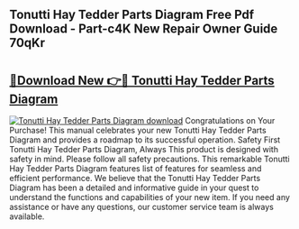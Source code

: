 ## Tonutti Hay Tedder Parts Diagram Free Pdf Download - Part-c4K New Repair Owner Guide 70qKr

# <h2><a href="http://dfi589.blite.top/?on=Tonutti+Hay+Tedder+Parts+Diagram">🔗Download New 👉🔴 Tonutti Hay Tedder Parts Diagram</a></h2>

[![Tonutti Hay Tedder Parts Diagram download](https://i.imgur.com/lujVjoI.png)](http://dfi589.blite.top/?on=Tonutti+Hay+Tedder+Parts+Diagram)
Congratulations on Your Purchase! This manual celebrates your new Tonutti Hay Tedder Parts Diagram and provides a roadmap to its successful operation. Safety First Tonutti Hay Tedder Parts Diagram, Always This product is designed with safety in mind. Please follow all safety precautions. This remarkable Tonutti Hay Tedder Parts Diagram features list of features for seamless and efficient performance. We believe that the Tonutti Hay Tedder Parts Diagram has been a detailed and informative guide in your quest to understand the functions and capabilities of your new item. If you need any assistance or have any questions, our customer service team is always available.
